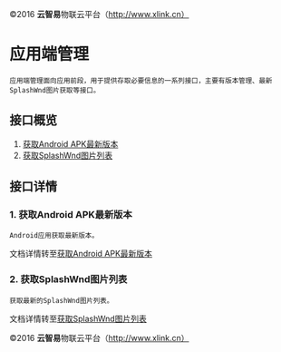 ©2016  **云智易**物联云平台（http://www.xlink.cn）

# 应用端管理

	应用端管理面向应用前段，用于提供存取必要信息的一系列接口，主要有版本管理、最新SplashWnd图片获取等接口。

## 接口概览

1. [获取Android APK最新版本](#Android_APK_GET)
2. [获取SplashWnd图片列表](#get_SplashWnd_list)

## 接口详情

### <a name="Android_APK_GET">1. 获取Android APK最新版本</a>

	Android应用获取最新版本。

文档详情转至[获取Android APK最新版本](https://github.com/xlink-corp/xlink-sdk/blob/master/%E7%89%A9%E8%81%94%E5%B9%B3%E5%8F%B0%E7%AE%A1%E7%90%86%E6%8E%A5%E5%8F%A3%E6%96%87%E6%A1%A3/%E5%BA%94%E7%94%A8%E7%AE%A1%E7%90%86%E6%8E%A5%E5%8F%A3.md#Android_APK_GET)
	
### <a name="get_SplashWnd_list">2. 获取SplashWnd图片列表</a>

	获取最新的SplashWnd图片列表。

文档详情转至[获取SplashWnd图片列表](https://github.com/xlink-corp/xlink-sdk/blob/master/%E7%89%A9%E8%81%94%E5%B9%B3%E5%8F%B0%E7%AE%A1%E7%90%86%E6%8E%A5%E5%8F%A3%E6%96%87%E6%A1%A3/%E5%BA%94%E7%94%A8%E7%AE%A1%E7%90%86%E6%8E%A5%E5%8F%A3.md#get_SplashWnd_list)




©2016  **云智易**物联云平台（http://www.xlink.cn）